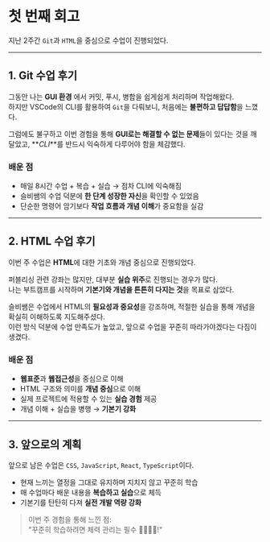 # 첫 번째 회고

지난 2주간 `Git`과 `HTML`을 중심으로 수업이 진행되었다.

---

## 1. Git 수업 후기

그동안 나는 **GUI 환경** 에서 커밋, 푸시, 병합을 쉽게쉽게 처리하며 작업해왔다.  
하지만 VSCode의 CLI를 활용하여 `Git`을 다뤄보니, 처음에는 **불편하고 답답함**을 느꼈다.

그럼에도 불구하고 이번 경험을 통해 **GUI로는 해결할 수 없는 문제**들이 있다는 것을 깨달았고, **_CLI_**를 반드시 익숙하게 다루어야 함을 체감했다.

### 배운 점

- 매일 8시간 수업 + 복습 + 실습 → 점차 CLI에 익숙해짐
- 슬비쌤의 수업 덕분에 **한 단계 성장한 자신**을 확인할 수 있었음
- 단순한 명령어 암기보다 **작업 흐름과 개념 이해**가 중요함을 실감

---

## 2. HTML 수업 후기

이번 주 수업은 **HTML**에 대한 기초와 개념 중심으로 진행되었다.

퍼블리싱 관련 강좌는 많지만, 대부분 **실습 위주**로 진행되는 경우가 많다.  
나는 부트캠프를 시작하며 **기본기와 개념을 튼튼히 다지는 것**을 목표로 삼았다.

슬비쌤은 수업에서 HTML의 **필요성과 중요성**을 강조하며, 적절한 실습을 통해 개념을 확실히 이해하도록 지도해주셨다.  
이런 방식 덕분에 수업 만족도가 높았고, 앞으로 수업을 꾸준히 따라가야겠다는 다짐이 생겼다.

### 배운 점

- **웹표준**과 **웹접근성**을 중심으로 이해
- HTML 구조와 의미를 **개념 중심**으로 이해
- 실제 프로젝트에 적용할 수 있는 **실습 경험** 제공
- 개념 이해 + 실습을 병행 → **기본기 강화**

---

## 3. 앞으로의 계획

앞으로 남은 수업은 `CSS`, `JavaScript`, `React`, `TypeScript`이다.

- 현재 느끼는 열정을 그대로 유지하며 지치지 않고 꾸준히 학습
- 매 수업마다 배운 내용을 **복습하고 실습**으로 체득
- 기본기를 탄탄히 다져 **실전 개발 역량 강화**

> 이번 주 경험을 통해 느낀 점:  
>  "꾸준히 학습하려면 체력 관리는 필수 💪🏻💪🏻!"
